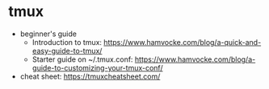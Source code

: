 # tmux

- beginner's guide
  - Introduction to tmux: https://www.hamvocke.com/blog/a-quick-and-easy-guide-to-tmux/
  - Starter guide on ~/.tmux.conf: https://www.hamvocke.com/blog/a-guide-to-customizing-your-tmux-conf/
- cheat sheet: https://tmuxcheatsheet.com/

